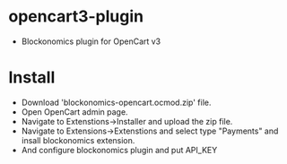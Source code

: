 # opencart3-plugin
  * Blockonomics plugin for OpenCart v3
# Install 
  * Download 'blockonomics-opencart.ocmod.zip' file.
  * Open OpenCart admin page.
  * Navigate to Extenstions->Installer and upload the zip file.
  * Navigate to Extensions->Extenstions and select type "Payments" and insall blockonomics extension.
  * And configure blockonomics plugin and put API_KEY
